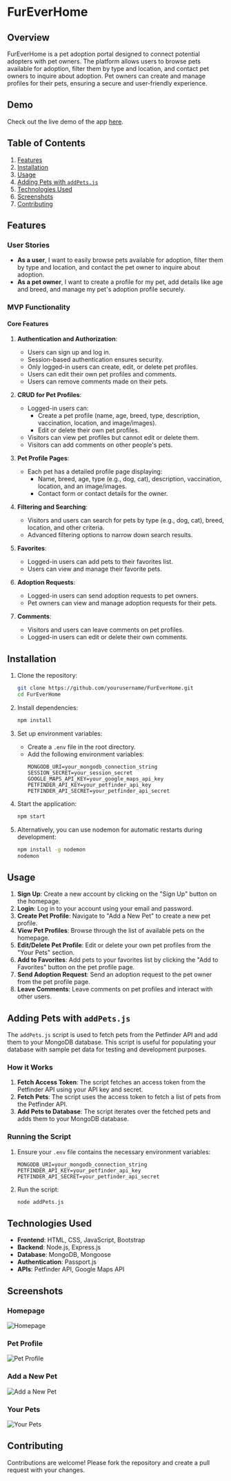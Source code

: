 # FurEverHome

## Overview

FurEverHome is a pet adoption portal designed to connect potential adopters with pet owners. The platform allows users to browse pets available for adoption, filter them by type and location, and contact pet owners to inquire about adoption. Pet owners can create and manage profiles for their pets, ensuring a secure and user-friendly experience.

## Demo

Check out the live demo of the app [here](https://fur-ever-home-ae2443c63720.herokuapp.com/).

## Table of Contents

1. [Features](#features)
2. [Installation](#installation)
3. [Usage](#usage)
4. [Adding Pets with `addPets.js`](#adding-pets-with-addpetsjs)
5. [Technologies Used](#technologies-used)
6. [Screenshots](#screenshots)
7. [Contributing](#contributing)

## Features

### User Stories

- **As a user**, I want to easily browse pets available for adoption, filter them by type and location, and contact the pet owner to inquire about adoption.
- **As a pet owner**, I want to create a profile for my pet, add details like age and breed, and manage my pet's adoption profile securely.

### MVP Functionality

#### Core Features

1. **Authentication and Authorization**:

   - Users can sign up and log in.
   - Session-based authentication ensures security.
   - Only logged-in users can create, edit, or delete pet profiles.
   - Users can edit their own pet profiles and comments.
   - Users can remove comments made on their pets.

2. **CRUD for Pet Profiles**:

   - Logged-in users can:
     - Create a pet profile (name, age, breed, type, description, vaccination, location, and image/images).
     - Edit or delete their own pet profiles.
   - Visitors can view pet profiles but cannot edit or delete them.
   - Visitors can add comments on other people's pets.

3. **Pet Profile Pages**:

   - Each pet has a detailed profile page displaying:
     - Name, breed, age, type (e.g., dog, cat), description, vaccination, location, and an image/images.
     - Contact form or contact details for the owner.

4. **Filtering and Searching**:

   - Visitors and users can search for pets by type (e.g., dog, cat), breed, location, and other criteria.
   - Advanced filtering options to narrow down search results.

5. **Favorites**:

   - Logged-in users can add pets to their favorites list.
   - Users can view and manage their favorite pets.

6. **Adoption Requests**:

   - Logged-in users can send adoption requests to pet owners.
   - Pet owners can view and manage adoption requests for their pets.

7. **Comments**:
   - Visitors and users can leave comments on pet profiles.
   - Logged-in users can edit or delete their own comments.

## Installation

1. Clone the repository:

   ```bash
   git clone https://github.com/yourusername/FurEverHome.git
   cd FurEverHome
   ```

2. Install dependencies:

   ```bash
   npm install
   ```

3. Set up environment variables:

   - Create a `.env` file in the root directory.
   - Add the following environment variables:
     ```
     MONGODB_URI=your_mongodb_connection_string
     SESSION_SECRET=your_session_secret
     GOOGLE_MAPS_API_KEY=your_google_maps_api_key
     PETFINDER_API_KEY=your_petfinder_api_key
     PETFINDER_API_SECRET=your_petfinder_api_secret
     ```

4. Start the application:

   ```bash
   npm start
   ```

5. Alternatively, you can use nodemon for automatic restarts during development:
   ```bash
   npm install -g nodemon
   nodemon
   ```

## Usage

1. **Sign Up**: Create a new account by clicking on the "Sign Up" button on the homepage.
2. **Login**: Log in to your account using your email and password.
3. **Create Pet Profile**: Navigate to "Add a New Pet" to create a new pet profile.
4. **View Pet Profiles**: Browse through the list of available pets on the homepage.
5. **Edit/Delete Pet Profile**: Edit or delete your own pet profiles from the "Your Pets" section.
6. **Add to Favorites**: Add pets to your favorites list by clicking the "Add to Favorites" button on the pet profile page.
7. **Send Adoption Request**: Send an adoption request to the pet owner from the pet profile page.
8. **Leave Comments**: Leave comments on pet profiles and interact with other users.

## Adding Pets with `addPets.js`

The `addPets.js` script is used to fetch pets from the Petfinder API and add them to your MongoDB database. This script is useful for populating your database with sample pet data for testing and development purposes.

### How it Works

1. **Fetch Access Token**: The script fetches an access token from the Petfinder API using your API key and secret.
2. **Fetch Pets**: The script uses the access token to fetch a list of pets from the Petfinder API.
3. **Add Pets to Database**: The script iterates over the fetched pets and adds them to your MongoDB database.

### Running the Script

1. Ensure your `.env` file contains the necessary environment variables:

   ```
   MONGODB_URI=your_mongodb_connection_string
   PETFINDER_API_KEY=your_petfinder_api_key
   PETFINDER_API_SECRET=your_petfinder_api_secret
   ```

2. Run the script:
   ```bash
   node addPets.js
   ```

## Technologies Used

- **Frontend**: HTML, CSS, JavaScript, Bootstrap
- **Backend**: Node.js, Express.js
- **Database**: MongoDB, Mongoose
- **Authentication**: Passport.js
- **APIs**: Petfinder API, Google Maps API

## Screenshots

### Homepage

![Homepage](public/assets/screenshots/homepage.png)

### Pet Profile

![Pet Profile](public/assets/screenshots/petprofile.png)

### Add a New Pet

![Add a New Pet](public/assets/screenshots/newpet.png)

### Your Pets

![Your Pets](public/assets/screenshots/yourpets.png)

## Contributing

Contributions are welcome! Please fork the repository and create a pull request with your changes.
